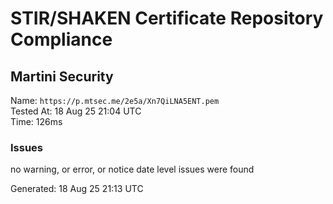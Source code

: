 # STIR/SHAKEN Certificate Repository Compliance

## Martini Security

Name: `https://p.mtsec.me/2e5a/Xn7QiLNA5ENT.pem`\
Tested At: 18 Aug 25 21:04 UTC\
Time: 126ms

### Issues

no warning, or error, or notice date level issues were found

Generated: 18 Aug 25 21:13 UTC